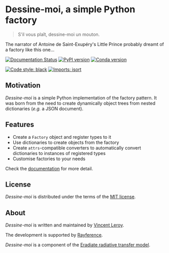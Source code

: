 # Dessine-moi, a simple Python factory

> S'il vous plaît, dessine-moi un mouton.

The narrator of Antoine de Saint-Exupéry's Little Prince probably dreamt of a factory like this one...

[![Documentation Status](https://img.shields.io/readthedocs/dessinemoi?style=flat-square)](https://dessinemoi.readthedocs.io)
[![PyPI version](https://img.shields.io/pypi/v/dessinemoi?color=blue&style=flat-square)](https://pypi.org/project/dessinemoi)
[![Conda version](https://img.shields.io/conda/v/eradiate/dessinemoi?color=blue&style=flat-square)](https://anaconda.org/eradiate/dessinemoi)

[![Code style: black](https://img.shields.io/badge/code%20style-black-black?style=flat-square)](https://black.readthedocs.io)
[![Imports: isort](https://img.shields.io/badge/%20imports-isort-blue?style=flat-square&labelColor=orange)](https://pycqa.github.io/isort)

## Motivation

*Dessine-moi* is a simple Python implementation of the factory pattern. It was born from the need to create dynamically object trees from nested dictionaries (*e.g.* a JSON document).

## Features

- Create a `Factory` object and register types to it
- Use dictionaries to create objects from the factory
- Create `attrs`-compatible converters to automatically convert dictionaries to instances of registered types
- Customise factories to your needs

Check the [documentation](https://dessinemoi.readthedocs.io) for more detail.

## License

*Dessine-moi* is distributed under the terms of the
[MIT license](https://choosealicense.com/licenses/mit/).

## About

*Dessine-moi* is written and maintained by [Vincent Leroy](https://github.com/leroyvn).

The development is supported by [Rayference](https://www.rayference.eu).

*Dessine-moi* is a component of the
[Eradiate radiative transfer model](https://www.eradiate.eu).
